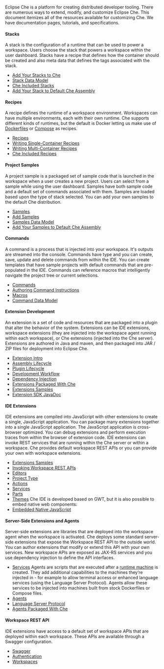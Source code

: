 Eclipse Che is a platform for creating distributed developer tooling. There are numerous ways to extend, modify, and customize Eclipse Che. This document itemizes all of the resources available for customizing Che. We have documentation pages, tutorials, and specifications.

#### Stacks
A stack is the configuration of a runtime that can be used to power a workspace. Users choose the stack that powers a workspace within the user dashboard. Stacks have a recipe that defines how the container should be created and also meta data that defines the tags associated with the stack.
* [Add Your Stacks to Che](https://www.eclipse.org/che/docs/devops/runtime-stacks/index.html#stack-administration)
* [Stack Data Model](https://www.eclipse.org/che/docs/devops/runtime-stacks-data-model/index.html)
* [Che Included Stacks](https://www.eclipse.org/che/docs/devops/runtime-stacks/index.html#stack-library)
* [Add Your Stack to Default Che Assembly](https://www.eclipse.org/che/docs/devops/runtime-stacks/index.html#adding-stacks-to-the-che-default-assembly)

#### Recipes
A recipe defines the runtime of a workspace environment.  Workspaces can have multiple environments, each with their own runtime.  Che supports different kinds of runtimes, but the default is Docker letting us make use of [Dockerfiles](https://docs.docker.com/engine/reference/builder/) or [Compose](https://docs.docker.com/compose/compose-file/#build) as recipes.
* [Recipes](https://www.eclipse.org/che/docs/devops/runtime-recipes/index.html)
* [Writing Single-Container Recipes](https://www.eclipse.org/che/docs/devops/runtime-recipes/index.html#single-container-recipes)
* [Writing Multi-Container Recipes](https://www.eclipse.org/che/docs/devops/runtime-recipes/index.html#multi-container-recipes)
* [Che Included Recipes](https://github.com/eclipse/che-dockerfiles)

#### Project Samples
A project sample is a packaged set of sample code that is launched in the workspace when a user creates a new project. Users can select from a sample while using the user dashboard. Samples have both sample code and a default set of commands associated with them. Samples are loaded based upon the type of stack selected. You can add your own samples to the default Che distribution.
* [Samples](https://www.eclipse.org/che/docs/devops/project-samples/index.html)
* [Add Samples](https://www.eclipse.org/che/docs/devops/project-samples/index.html#register-new-project-templates)
* [Samples Data Model](https://www.eclipse.org/che/docs/devops/project-samples-data-model/index.html)
* [Add Your Samples to Default Che Assembly](https://www.eclipse.org/che/docs/devops/project-samples/index.html#add-your-template-to-default-che-assembly)

#### Commands
A command is a process that is injected into your workspace. It's outputs are streamed into the console. Commands have type and you can create, save, update and delete commands from within the IDE. You can create templates that have sample projects with default commands that are pre-populated in the IDE. Commands can reference macros that intelligently navigate the project tree or current selections.
* [Commands](https://www.eclipse.org/che/docs/ide/commands/index.html)
* [Authoring Command Instructions](https://www.eclipse.org/che/docs/ide/commands/index.html#authoring-command-instructions)
* [Macros](https://www.eclipse.org/che/docs/ide/commands/index.html#macros)
* [Command Data Model](https://www.eclipse.org/che/docs/devops/runtime-stacks-data-model/index.html#commands)

#### Extension Development
An extension is a set of code and resources that are packaged into a plugin that alter the behavior of the system. Extensions can be IDE extensions, workspace extensions (they are injected into the workspace agent running within each workspace), or Che extensions (injected into the Che server). Extensions are authored in Java and maven, and then packaged into JAR / ZIP files for deployment into Eclipse Che.
* [Extension Intro](https://www.eclipse.org/che/docs/assemblies/intro/index.html)
* [Assembly Lifecycle](https://www.eclipse.org/che/docs/assemblies/assembly-lifecycle/index.html)
* [Plugin Lifecycle](https://www.eclipse.org/che/docs/assemblies/plugin-lifecycle/index.html)
* [Development Workflow](https://github.com/eclipse/che/wiki/Development-Workflow)
* [Dependency Injection](https://www.eclipse.org/che/docs/plugins/dependency-injection-basics/)
* [Extensions Packaged With Che](https://github.com/eclipse/che/tree/master/plugins)
* [Extensions Samples](https://github.com/eclipse/che/tree/master/samples)
* [Extension SDK JavaDoc](https://www.eclipse.org/che/docs/assemblies/sdk-class-reference/index.html)

#### IDE Extensions
IDE extensions are compiled into JavaScript with other extensions to create a single, JavaScript application. You can package many extensions together into a single JavaScript application. The JavaScript application is cross-browser optimized. You can debug extensions and perform execution traces from within the browser of extension code. IDE extensions can invoke REST services that are running within the Che server or within a workspace. Che provides default workspace REST APIs or you can provide your own with workspace extensions.
* [Extensions Samples](https://github.com/eclipse/che/tree/master/samples)
* [Invoking Workspace REST APIs](https://www.eclipse.org/che/docs/assemblies/sdk-rest-apis/index.html)
* [Editors](https://www.eclipse.org/che/docs/assemblies/sdk-code-editors/index.html)
* [Project Type](https://www.eclipse.org/che/docs/assemblies/sdk-project-types/index.html)
* [Actions](https://www.eclipse.org/che/docs/assemblies/sdk-actions/index.html)
* [Services](https://www.eclipse.org/che/docs/assemblies/sdk-services/index.html)
* [Parts](https://www.eclipse.org/che/docs/assemblies/sdk-parts/index.html)
* [Themes](https://www.eclipse.org/che/docs/assemblies/sdk-themes/index.html)
Che IDE is developed based on GWT, but it is also possible to embed native web components:
* [Embedded Native JavaScript](https://www.eclipse.org/che/docs/assemblies/sdk-embed-htmljs/index.html)

#### Server-Side Extensions and Agents
Server-side extensions are libraries that are deployed into the workspace agent when the workspace is activated. Che deploys some standard server-side extensions that expose the Workspace REST API to the outside world. You can author extensions that modify or extend this API with your own services. New workspace APIs are exposed as JAX-RS services and you use dependency injection to define the API interfaces.
* [Services](https://www.eclipse.org/che/docs/assemblies/sdk-services/index.html)
Agents are scripts that are executed after a [runtime machine](https://www.eclipse.org/che/docs/devops/runtime-machines/index.html) is created. They add additional capabilities to the machines they’re injected in - for example to allow terminal access or enhanced language services (using the Language Server Protocol). Agents allow these services to be injected into machines built from stock Dockerfiles or Compose files.
* [Agents](https://www.eclipse.org/che/docs/assemblies/sdk-custom-agents/index.html)
* [Language Server Protocol](https://www.eclipse.org/che/docs/assemblies/sdk-language-server-protocol/index.html)
* [Agents Packaged With Che](https://github.com/eclipse/che/tree/master/agents)

#### Workspace REST API
IDE extensions have access to a default set of workspace APIs that are deployed within each workspace. These APIs are available through a Swagger configuration.
* [Swagger](https://www.eclipse.org/che/docs/assemblies/sdk-rest-apis/index.html#browsing-rest-apis)
* [Authentication](https://www.eclipse.org/che/docs/setup/managing/index.html#authenticated-access)
* [Workspaces](https://www.eclipse.org/che/docs/assemblies/sdk-workspace/index.html)

